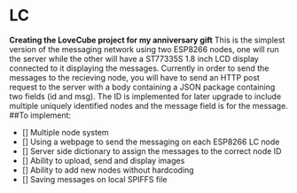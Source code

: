 # LC
**Creating the LoveCube project for my anniversary gift**
This is the simplest version of the messaging network using two ESP8266 nodes, one will run the server while the other will have a ST77335S 1.8 inch LCD display connected to it displaying the messages. Currently in order to send the messages to the recieving node, you will have to send an HTTP post request to the server with a body containing a JSON package containing two fields (id and msg). The ID is implemented for later upgrade to include multiple uniquely identified nodes and the message field is for the message.
##To implement:
- [] Multiple node system
- [] Using a webpage to send the messaging on each ESP8266 LC node
- [] Server side dictionary to assign the messages to the correct node ID
- [] Ability to upload, send and display images
- [] Ability to add new nodes without hardcoding
- [] Saving messages on local SPIFFS file
